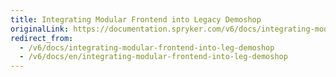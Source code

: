 ```yaml
---
title: Integrating Modular Frontend into Legacy Demoshop
originalLink: https://documentation.spryker.com/v6/docs/integrating-modular-frontend-into-leg-demoshop
redirect_from:
  - /v6/docs/integrating-modular-frontend-into-leg-demoshop
  - /v6/docs/en/integrating-modular-frontend-into-leg-demoshop
---
```



